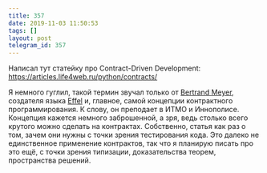 ```yaml
---
title: 357
date: 2019-11-03 11:50:53
tags: []
layout: post
telegram_id: 357
---
```


Написал тут статейку про Contract-Driven Development:
<https://articles.life4web.ru/python/contracts/>

Я немного гуглил, такой термин звучал только от [Bertrand Meyer](https://en.wikipedia.org/wiki/Bertrand_Meyer), создателя языка [Effel](https://en.wikipedia.org/wiki/Eiffel_(programming_language)) и, главное, самой концепции контрактного программирования. К слову, он преподает в ИТМО и Иннополисе. Концепция кажется немного заброшенной, а зря, ведь столько всего крутого можно сделать на контрактах. Собственно, статья как раз о том, зачем они нужны с точки зрения тестирования кода. Это далеко не единственное применение контрактов, так что я планирую писать про это ещё, с точки зрения типизации, доказательства теорем, пространства решений.
